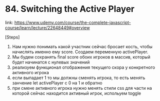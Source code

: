 # 84. Switching the Active Player
link: https://www.udemy.com/course/the-complete-javascript-course/learn/lecture/22648449#overview


[Steps]
1) Нам нужно понимать какой участник сейчас бросает кость, чтобы начислять именно ему score. Создаем переменную activePlayer.
2) Мы будем сохранять final score обоих игроков в массив, который будет начинатся с нулевых значений
3) реализуем функционал отображения текущего скора у конкретного активного игрока
4) если выпадает 1 то мы должны сменять игрока, то есть менять занчение let activePlayer с 0 на 1 и обратно
5) при смене активного игрока нужно менять стили css для части на которой сейчас находится активный игрок, испольуем toggle
